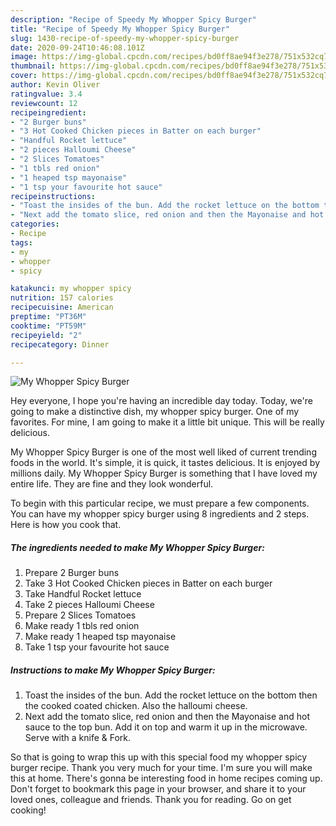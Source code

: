 ```yaml
---
description: "Recipe of Speedy My Whopper Spicy Burger"
title: "Recipe of Speedy My Whopper Spicy Burger"
slug: 1430-recipe-of-speedy-my-whopper-spicy-burger
date: 2020-09-24T10:46:08.101Z
image: https://img-global.cpcdn.com/recipes/bd0ff8ae94f3e278/751x532cq70/my-whopper-spicy-burger-recipe-main-photo.jpg
thumbnail: https://img-global.cpcdn.com/recipes/bd0ff8ae94f3e278/751x532cq70/my-whopper-spicy-burger-recipe-main-photo.jpg
cover: https://img-global.cpcdn.com/recipes/bd0ff8ae94f3e278/751x532cq70/my-whopper-spicy-burger-recipe-main-photo.jpg
author: Kevin Oliver
ratingvalue: 3.4
reviewcount: 12
recipeingredient:
- "2 Burger buns"
- "3 Hot Cooked Chicken pieces in Batter on each burger"
- "Handful Rocket lettuce"
- "2 pieces Halloumi Cheese"
- "2 Slices Tomatoes"
- "1 tbls red onion"
- "1 heaped tsp mayonaise"
- "1 tsp your favourite hot sauce"
recipeinstructions:
- "Toast the insides of the bun. Add the rocket lettuce on the bottom then the cooked coated chicken. Also the halloumi cheese."
- "Next add the tomato slice, red onion and then the Mayonaise and hot sauce to the top bun. Add it on top and warm it up in the microwave. Serve with a knife &amp; Fork."
categories:
- Recipe
tags:
- my
- whopper
- spicy

katakunci: my whopper spicy 
nutrition: 157 calories
recipecuisine: American
preptime: "PT36M"
cooktime: "PT59M"
recipeyield: "2"
recipecategory: Dinner

---
```



![My Whopper Spicy Burger](https://img-global.cpcdn.com/recipes/bd0ff8ae94f3e278/751x532cq70/my-whopper-spicy-burger-recipe-main-photo.jpg)

Hey everyone, I hope you're having an incredible day today. Today, we're going to make a distinctive dish, my whopper spicy burger. One of my favorites. For mine, I am going to make it a little bit unique. This will be really delicious.

My Whopper Spicy Burger is one of the most well liked of current trending foods in the world. It's simple, it is quick, it tastes delicious. It is enjoyed by millions daily. My Whopper Spicy Burger is something that I have loved my entire life. They are fine and they look wonderful.




To begin with this particular recipe, we must prepare a few components. You can have my whopper spicy burger using 8 ingredients and 2 steps. Here is how you cook that.

<!--inarticleads1-->

##### The ingredients needed to make My Whopper Spicy Burger:

1. Prepare 2 Burger buns
1. Take 3 Hot Cooked Chicken pieces in Batter on each burger
1. Take Handful Rocket lettuce
1. Take 2 pieces Halloumi Cheese
1. Prepare 2 Slices Tomatoes
1. Make ready 1 tbls red onion
1. Make ready 1 heaped tsp mayonaise
1. Take 1 tsp your favourite hot sauce




<!--inarticleads2-->

##### Instructions to make My Whopper Spicy Burger:

1. Toast the insides of the bun. Add the rocket lettuce on the bottom then the cooked coated chicken. Also the halloumi cheese.
1. Next add the tomato slice, red onion and then the Mayonaise and hot sauce to the top bun. Add it on top and warm it up in the microwave. Serve with a knife &amp; Fork.




So that is going to wrap this up with this special food my whopper spicy burger recipe. Thank you very much for your time. I'm sure you will make this at home. There's gonna be interesting food in home recipes coming up. Don't forget to bookmark this page in your browser, and share it to your loved ones, colleague and friends. Thank you for reading. Go on get cooking!
